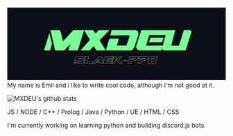 ![Design and Development](https://github.com/MXDEU/MXDEU/blob/main/bannerneu.png)
My name is Emil and i like to write cool code, although i'm not good at it.  

![MXDEU's github stats](https://github-readme-stats.vercel.app/api?username=MXDEU&show_icons=true&hide=contribs,issues&hide_border=true&bg_color=0d1019&icon_color=79ff97&&title_color=79ff97&text_color=ffffff&custom_title=My%20Stats:&count_private=true)

JS / NODE / C++ / Prolog / Java / Python / UE / HTML / CSS

I'm currently working on learning python and building discord.js bots.
